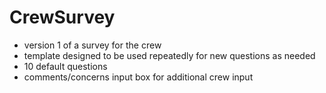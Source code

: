 # CrewSurvey

* version 1 of a survey for the crew
* template designed to be used repeatedly for new questions as needed
* 10 default questions
* comments/concerns input box for additional crew input